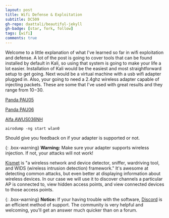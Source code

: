 ```yaml
---
layout: post
title: Wifi Defense & Exploitation
subtitle: DC509
gh-repo: daattali/beautiful-jekyll
gh-badge: [star, fork, follow]
tags: [wifi]
comments: true
---
```


Welcome to a little explanation of what I've learned so far in wifi exploitation and defense. A lot of the post is going
to cover tools that can be found installed by default in Kali, so using that system is going to make your life a lot easier.
Installation of Kali would be the easiest and most straightforward setup to get going. Next would be a virtual machine with a usb wifi adapter plugged in. Also, your going to need a 2.4ghz
wireless adapter capable of injecting packets. These are some that I've used with great results and they range from $10-$30.

[Panda PAU05](https://www.amazon.com/Panda-300Mbps-Wireless-USB-Adapter/dp/B00EQT0YK2)

[Panda PAU06](https://www.amazon.com/Panda-Wireless-PAU06-300Mbps-Adapter/dp/B00JDVRCI0/ref=sr_1_3?keywords=panda+pau06&qid=1579729676&s=electronics&sr=1-3)

[Alfa AWUS036NH](https://www.amazon.com/Alfa-AWUSO36NH-Wireless-Long-Rang-Network/dp/B0035APGP6/ref=sr_1_8?crid=JM1TERTNGJR8&keywords=alfa+awus036nha&qid=1579729704&s=electronics&sprefix=alfa+%2Celectronics%2C232&sr=1-8)

```
airodump -ng start wlan0
```
Should give you feedback on if your adapter is supported or not.

{: .box-warning}
**Warning:** Make sure your adapter supports wireless injection. If not, your attacks will not work!

<script id="asciicast-239367" src="https://asciinema.org/a/239367.js" async></script>

[Kismet](https://www.kismetwireless.net) is "a wireless network and device detector, sniffer, wardriving tool, and WIDS (wireless intrusion detection) framework." It's awesome at detecting common attacks, but even better at displaying information about wireless devices. In our case we will use it to discover channels a particular AP is connected to, view hidden access points, and view connected devices to those access points.

{: .box-warning}
**Notice:**
If your having trouble with the software, [Discord](https://discord.gg/5N4ME9a) is an efficient method of support. The community is very helpful and welcoming, you'll get an answer much quicker than on a forum.
